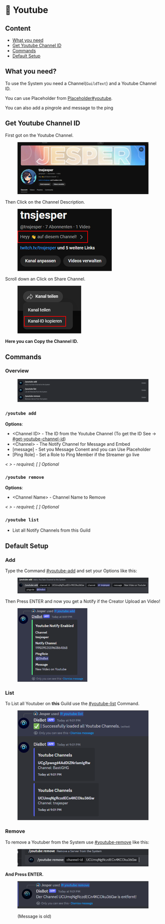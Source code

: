 # 📼 Youtube

## Content

* [What you need](youtube.md#what-you-need)
* [Get Youtube Channel ID](youtube.md#get-youtube-channel-id)
* [Commands](youtube.md#commands)
* [Default Setup](youtube.md#default-setup)

## What you need?

To use the System you need a Channel(`GuildText`) and a Youtube Channel ID.

You can use Placeholder from [Placeholder#youtube](https://docs.disbot.xyz/customisation/placeholder#youtube).&#x20;

You can also add a pingrole and message to the ping



## Get Youtube Channel ID

First got on the Youtube Channel.

<figure><img src="../.gitbook/assets/image (2) (1) (1).png" alt=""><figcaption></figcaption></figure>

Then Click on the Channel Description.

<figure><img src="../.gitbook/assets/image (3) (1).png" alt=""><figcaption></figcaption></figure>

Scroll down an Click on Share Channel.

<figure><img src="../.gitbook/assets/image (4) (1).png" alt=""><figcaption></figcaption></figure>

**Here you can Copy the Channel ID.**



## Commands

### Overview

<figure><img src="../.gitbook/assets/image (1) (1) (1).png" alt=""><figcaption></figcaption></figure>

### `/youtube add`

**Options**:

* \<Channel ID> - The ID from the Youtube Channel (To get the ID See -> [#get-youtube-channel-id](youtube.md#get-youtube-channel-id "mention"))
* \<Channel> - The Notify Channel for Message and Embed
* \[message] - Set you Message Conent and you can Use Placeholder
* \[Ping Role] - Set a Role to Ping Member if the Streamer go live

_< > - required; \[ ] Optional_



### `/youtube remove`

**Options**:

* \<Channel Name> - Channel Name to Remove

_< > - required; \[ ] Optional_



### `/youtube list`

* List all Notify Channels from this Guild

## Default Setup



### Add

Type the Command [#youtube-add](youtube.md#youtube-add "mention") and set your Options like this:

<figure><img src="../.gitbook/assets/image (6).png" alt=""><figcaption></figcaption></figure>

Then Press ENTER and now you get a Notify if the Creator Upload an Video!

<figure><img src="../.gitbook/assets/image (8).png" alt="" width="226"><figcaption></figcaption></figure>

### List

To List all Youtuber on **this** Guild use the [#youtube-list](youtube.md#youtube-list "mention") Command.

<figure><img src="../.gitbook/assets/image (9).png" alt=""><figcaption></figcaption></figure>

### Remove

To remove a Youtuber from the System use [#youtube-remove](youtube.md#youtube-remove "mention") like this:

<figure><img src="../.gitbook/assets/image (10).png" alt=""><figcaption></figcaption></figure>

**And Press ENTER.**

<figure><img src="../.gitbook/assets/image (11).png" alt=""><figcaption><p>(Message is old)</p></figcaption></figure>
